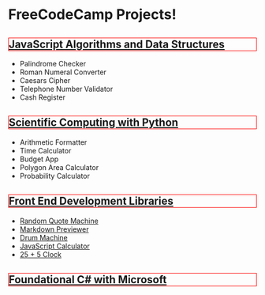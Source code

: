 <style>
h2{
    color:yellow;
    border: 1px solid red;
}

</style>

# FreeCodeCamp Projects!

## [JavaScript Algorithms and Data Structures](https://www.freecodecamp.org/certification/Perlesvaux/javascript-algorithms-and-data-structures)
- Palindrome Checker	
- Roman Numeral Converter	
- Caesars Cipher	
- Telephone Number Validator	
- Cash Register

## [Scientific Computing with Python](https://www.freecodecamp.org/certification/Perlesvaux/scientific-computing-with-python-v7)
- Arithmetic Formatter	
- Time Calculator	
- Budget App	
- Polygon Area Calculator	
- Probability Calculator

## [Front End Development Libraries](https://www.freecodecamp.org/certification/Perlesvaux/front-end-development-libraries)
- [Random Quote Machine](React/rand_quo_gen/monolith.html)
- [Markdown Previewer](React/mrk_dwn_prev/monolith.html)
- [Drum Machine](React/drum-machine/monolith.html)
- [JavaScript Calculator](React/calc_js/monolith.html)
- [25 + 5 Clock](React/clock_25_5/monolith.html)

## [Foundational C# with Microsoft](https://www.freecodecamp.org/certification/Perlesvaux/foundational-c-sharp-with-microsoft) 

